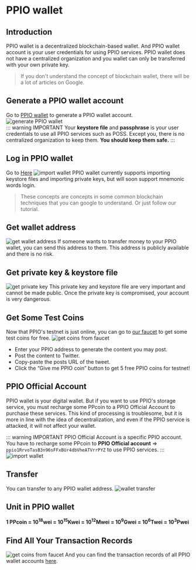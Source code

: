 # PPIO wallet
## Introduction
PPIO wallet is a decentralized blockchain-based wallet. And PPIO wallet account is your user credentials for using PPIO services. PPIO wallet does not have a centralized organization and you wallet can only be transferred with your own private key.

> If you don't understand the concept of blockchain wallet, there will be a lot of articles on Google.

## Generate a PPIO wallet account
Go to [PPIO wallet](https://wallet.testnet.pp.io/#/new/create) to generate a PPIO wallet account.
![generate PPIO wallet](../Images/generate-wallet.png)  
::: warning IMPORTANT
Your **keystore file** and **passphrase** is your user credentials to use all PPIO services such as POSS. Except you, there is no centralized organization to keep them. **You should keep them safe.**
:::

## Log in PPIO wallet
Go to [Here](https://wallet.testnet.pp.io/)
![import wallet](../Images/import-wallet.png)
PPIO wallet currently supports importing keystore files and importing private keys, but will soon support mnemonic words login.
> These concepts are concepts in some common blockchain techniques that you can google to understand. Or just follow our tutorial.

## Get wallet address  
![get wallet address](../Images/wallet-address.png)
If someone wants to transfer money to your PPIO wallet, you can send this address to them. This address is publicly available and there is no risk.

## Get private key & keystore file
![get private key](../Images/get-keystore.png)
This private key and keystore file are very important and cannot be made public. Once the private key is compromised, your account is very dangerous.

## Get Some Test Coins
Now that PPIO's testnet is just online, you can go to [our faucet](https://faucet.testnet.pp.io) to get some test coins for free.
![get coins from faucet](../Images/faucet.png)  
- Enter your PPIO address to generate the content you may post.
- Post the content to Twitter.
- Copy-paste the posts URL of the tweet.
- Click the “Give me PPIO coin” button to get 5 free PPIO coins for testnet!

## PPIO Official Account
PPIO wallet is your digital wallet. But if you want to use PPIO's storage service, you must recharge some PPcoin to a PPIO Official Account to purchase these services. This kind of processing is troublesome, but it is more in line with the idea of decentralization, and even if the PPIO service is attacked, it will not affect your wallet.

::: warning IMPORTANT
PPIO Official Account is a specific PPIO account. You have to recharge some PPcoin to **PPIO Official account** => `ppio1RrvoTasB3n96sFFxBUr4dbVheATVrrPYZ` to use PPIO services.
:::
![import wallet](../Images/recharge-ppio-service.png)

## Transfer
You can transfer to any PPIO wallet address.
![wallet transfer](../Images/wallet-transfer.png)

## Unit in PPIO wallet
 **1 PPcoin = 10<sup>18</sup>wei = 10<sup>15</sup>Kwei = 10<sup>12</sup>Mwei = 10<sup>9</sup>Gwei = 10<sup>6</sup>Twei = 10<sup>3</sup>Pwei**

## Find All Your Transaction Records
![get coins from faucet](../Images/explorer.png)
And you can find the transaction records of all PPIO wallet accounts [here](https://explorer.testnet.pp.io).
